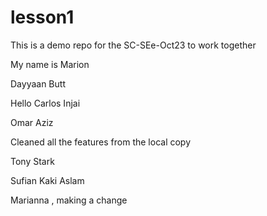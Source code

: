 # lesson1
This is a demo repo for the SC-SEe-Oct23 to work together

My name is Marion

Dayyaan Butt

Hello 
Carlos Injai



Omar Aziz

Cleaned all the features from the local copy

Tony Stark


Sufian Kaki Aslam

Marianna , making a change

